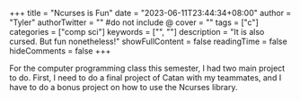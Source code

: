 +++
title = "Ncurses is Fun"
date = "2023-06-11T23:44:34+08:00"
author = "Tyler"
authorTwitter = "" #do not include @
cover = ""
tags = ["c"]
categories = ["comp sci"]
keywords = ["", ""]
description = "It is also cursed. But fun nonetheless!"
showFullContent = false
readingTime = false
hideComments = false
+++

For the computer programming class this semester, I had two main project to do.
First, I need to do a final project of Catan with my teammates, and I have to do a bonus project on how to use the Ncurses library.
